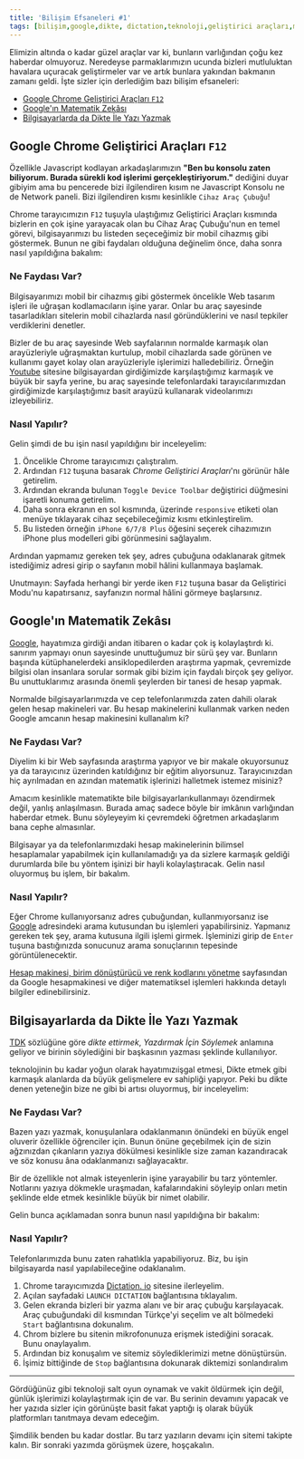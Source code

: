 ```yaml
---
title: 'Bilişim Efsaneleri #1'
tags: [bilişim,google,dikte, dictation,teknoloji,geliştirici araçları,mobil cihaz,tasarım,programlama]
---
```


Elimizin altında o kadar güzel araçlar var ki, bunların varlığından çoğu kez haberdar olmuyoruz. Neredeyse parmaklarımızın  ucunda bizleri mutluluktan havalara uçuracak  geliştirmeler var ve artık bunlara yakından bakmanın zamanı geldi. İşte sizler için derlediğim bazı bilişim efsaneleri:

- [Google Chrome Geliştirici Araçları  `F12`](#google-chrome-geliştirici-araçları-f12)
- [Google'ın Matematik Zekâsı](#googleın-matematik-zekâsı)
- [Bilgisayarlarda da Dikte İle Yazı Yazmak](#bilgisayarlarda-da-dikte-i̇le-yazı-yazmak)

## Google Chrome Geliştirici Araçları  `F12`

Özellikle Javascript kodlayan arkadaşlarımızın **"Ben bu konsolu zaten biliyorum. Burada sürekli kod işlerimi gerçekleştiriyorum."** dediğini duyar gibiyim ama bu pencerede bizi ilgilendiren kısım ne Javascript Konsolu ne de Network paneli. Bizi ilgilendiren kısmı kesinlikle `Cihaz Araç Çubuğu`!

Chrome tarayıcımızın `F12` tuşuyla ulaştığımız Geliştirici Araçları kısmında bizlerin en çok işine yarayacak olan bu Cihaz Araç Çubuğu'nun en temel görevi, bilgisayarımızı bu listeden seçeceğimiz bir mobil cihazmış gibi göstermek. Bunun ne gibi faydaları olduğuna değinelim önce, daha sonra nasıl yapıldığına bakalım:

### Ne Faydası Var?

Bilgisayarımızı mobil bir cihazmış gibi göstermek öncelikle Web tasarım işleri ile uğraşan  kodlamacıların işine yarar. Onlar bu araç sayesinde tasarladıkları sitelerin mobil cihazlarda nasıl göründüklerini ve nasıl tepkiler verdiklerini denetler.

Bizler de bu araç sayesinde Web sayfalarının normalde karmaşık olan arayüzleriyle uğraşmaktan kurtulup, mobil cihazlarda sade görünen ve kullanımı gayet kolay olan arayüzleriyle işlerimizi halledebiliriz. Örneğin [Youtube](https://youtube.com) sitesine bilgisayardan girdiğimizde  karşılaştığımız karmaşık ve büyük bir sayfa yerine, bu araç sayesinde telefonlardaki tarayıcılarımızdan girdiğimizde karşılaştığımız basit arayüzü kullanarak videolarımızı  izleyebiliriz.

### Nasıl Yapılır?

Gelin şimdi de bu işin nasıl yapıldığını bir inceleyelim:

1. Öncelikle Chrome tarayıcımızı çalıştıralım.
2. Ardından `F12` tuşuna basarak *Chrome Geliştirici Araçları*'nı görünür hâle getirelim.
3. Ardından ekranda bulunan `Toggle Device Toolbar` değiştirici düğmesini işaretli konuma getirelim.
4. Daha sonra ekranın  en sol kısmında, üzerinde `responsive` etiketi olan menüye tıklayarak cihaz  seçebileceğimiz kısmı etkinleştirelim.
5. Bu listeden örneğin `iPhone 6/7/8 Plus` öğesini seçerek cihazımızın iPhone plus modelleri gibi görünmesini sağlayalım.

Ardından yapmamız gereken tek şey, adres çubuğuna odaklanarak gitmek istediğimiz adresi girip o sayfanın mobil hâlini kullanmaya başlamak.

Unutmayın: Sayfada herhangi bir yerde iken `F12` tuşuna basar da Geliştirici Modu'nu kapatırsanız, sayfanızın normal hâlini görmeye başlarsınız.

## Google'ın Matematik Zekâsı

[Google](https://google.com.tr/), hayatımıza girdiği andan itibaren o kadar çok iş  kolaylaştırdı ki. sanırım yapmayı onun sayesinde unuttuğumuz bir sürü şey var. Bunların başında kütüphanelerdeki ansiklopedilerden araştırma yapmak, çevremizde bilgisi  olan insanlara sorular sormak gibi bizim için faydalı birçok şey geliyor. Bu unuttuklarımız arasında önemli şeylerden bir tanesi de hesap yapmak.

Normalde bilgisayarlarımızda ve cep telefonlarımızda zaten dahili olarak gelen hesap makineleri var. Bu hesap makinelerini kullanmak varken neden Google amcanın  hesap  makinesini kullanalım ki?

### Ne Faydası Var?

Diyelim ki bir Web sayfasında araştırma yapıyor ve bir makale okuyorsunuz ya da tarayıcınız üzerinden katıldığınız bir eğitim alıyorsunuz. Tarayıcınızdan hiç ayrılmadan en azından matematik işlerinizi halletmek istemez misiniz?

Amacım kesinlikle  matematikte bile bilgisayarlarıkullanmayı özendirmek değil, yanlış anlaşılmasın. Burada amaç sadece böyle bir imkânın varlığından haberdar etmek.  Bunu söyleyeyim ki çevremdeki  öğretmen arkadaşlarım bana cephe almasınlar.

Bilgisayar ya da telefonlarımızdaki hesap makinelerinin bilimsel hesaplamalar yapabilmek için kullanılamadığı ya da sizlere karmaşık geldiği  durumlarda bile bu yöntem işinizi bir hayli kolaylaştıracak. Gelin nasıl oluyormuş bu işlem, bir bakalım.

### Nasıl Yapılır?

Eğer Chrome kullanıyorsanız adres  çubuğundan, kullanmıyorsanız ise [Google](https://google.com.tr/) adresindeki arama kutusundan bu işlemleri yapabilirsiniz. Yapmanız gereken tek şey, arama kutusuna ilgili işlemi girmek. İşleminizi girip de `Enter` tuşuna bastığınızda sonucunuz arama sonuçlarının tepesinde görüntülenecektir.

[Hesap makinesi, birim dönüştürücü ve renk kodlarını yönetme](https://support.google.com/websearch/answer/3284611?hl=tr) sayfasından da Google hesapmakinesi ve diğer matematiksel işlemleri hakkında detaylı bilgiler edinebilirsiniz.

## Bilgisayarlarda da Dikte İle Yazı Yazmak

[TDK](https://sozluk.gov.tr/) sözlüğüne göre _dikte ettirmek_, *Yazdırmak İçin Söylemek* anlamına geliyor ve birinin söylediğini bir başkasının yazması şeklinde kullanılıyor.

teknolojinin bu kadar yoğun  olarak hayatımızıişgal etmesi, Dikte etmek gibi karmaşık alanlarda da büyük gelişmelere ev sahipliği yapıyor. Peki bu dikte denen yeteneğin bize ne gibi bi artısı oluyormuş, bir inceleyelim:

### Ne Faydası Var?

Bazen yazı yazmak, konuşulanlara odaklanmanın  önündeki en büyük engel oluverir özellikle öğrenciler için. Bunun önüne geçebilmek için de sizin  ağzınızdan çıkanların yazıya dökülmesi kesinlikle size zaman kazandıracak ve söz konusu âna odaklanmanızı sağlayacaktır.

Bir de özellikle not almak isteyenlerin işine yarayabilir bu tarz yöntemler. Notlarını yazıya dökmekle uraşmadan, kafalarındakini söyleyip onları metin şeklinde elde etmek kesinlikle büyük bir nimet olabilir.

Gelin bunca açıklamadan sonra bunun nasıl yapıldığına bir bakalım:

### Nasıl Yapılır?

Telefonlarımızda bunu zaten rahatlıkla yapabiliyoruz. Biz, bu işin bilgisayarda nasıl yapılabileceğine odaklanalım.

1. Chrome tarayıcımızda [Dictation. io](https://dictation.io) sitesine ilerleyelim.
2. Açılan sayfadaki `LAUNCH DICTATION` bağlantısına  tıklayalım.
3. Gelen ekranda bizleri bir yazma  alanı ve bir araç  çubuğu karşılayacak. Araç çubuğundaki dil  kısmından Türkçe'yi seçelim ve alt bölmedeki  `Start` bağlantısına dokunalım.
4. Chrom bizlere bu sitenin mikrofonunuza erişmek istediğini soracak. Bunu onaylayalım.
5. Ardından biz  konuşalım ve sitemiz söylediklerimizi metne dönüştürsün.
6. İşimiz bittiğinde de `Stop` bağlantısına dokunarak  diktemizi sonlandıralım

-----
 
Gördüğünüz gibi teknoloji salt oyun oynamak ve vakit öldürmek için değil, günlük işlerimizi kolaylaştırmak  için de  var. Bu serinin devamını yapacak ve her yazıda sizler için görünüşte basit fakat yaptığı  iş olarak büyük  platformları tanıtmaya devam edeceğim.

Şimdilik benden bu kadar dostlar. Bu tarz yazıların devamı için sitemi takipte kalın. Bir sonraki yazımda görüşmek üzere, hoşçakalın.
